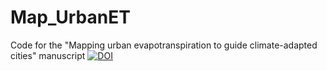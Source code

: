 # Map_UrbanET
Code for the "Mapping urban evapotranspiration to guide climate-adapted cities" manuscript
[![DOI](https://zenodo.org/badge/488933939.svg)](https://zenodo.org/badge/latestdoi/488933939) 

